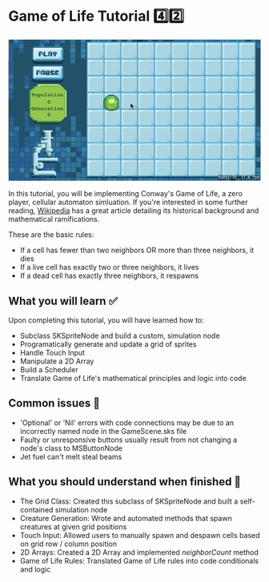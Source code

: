 # Game of Life Tutorial :four::two:

![Gameplay Gif](./Screenshots/GamePlay.gif)

In this tutorial, you will be implementing Conway's Game of Life, a zero player, cellular automaton simluation.
If you're interested in some further reading, [Wikipedia](https://en.wikipedia.org/wiki/Conway%27s_Game_of_Life) has a great
article detailing its historical background and mathematical ramifications.

These are the basic rules:
- If a cell has fewer than two neighbors OR more than three neighbors, it dies
- If a live cell has exactly two or three neighbors, it lives
- If a dead cell has exactly three neighbors, it respawns

## What you will learn :white_check_mark:
Upon completing this tutorial, you will have learned how to:
- Subclass SKSpriteNode and build a custom, simulation node
- Programatically generate and update a grid of sprites
- Handle Touch Input
- Manipulate a 2D Array
- Build a Scheduler
- Translate Game of Life's mathematical principles and logic into code

## Common issues :bug:
- 'Optional' or 'Nil' errors with code connections may be due to an incorrectly named node in the GameScene.sks file
- Faulty or unresponsive buttons usually result from not changing a node's class to MSButtonNode
- Jet fuel can't melt steal beams

## What you should understand when finished :checkered_flag:
- The Grid Class: Created this subclass of SKSpriteNode and built a self-contained simulation node
- Creature Generation: Wrote and automated methods that spawn creatures at given grid positions
- Touch Input: Allowed users to manually spawn and despawn cells based on grid row / column position
- 2D Arrays: Created a 2D Array and implemented *neighborCount* method
- Game of Life Rules: Translated Game of Life rules into code conditionals and logic
